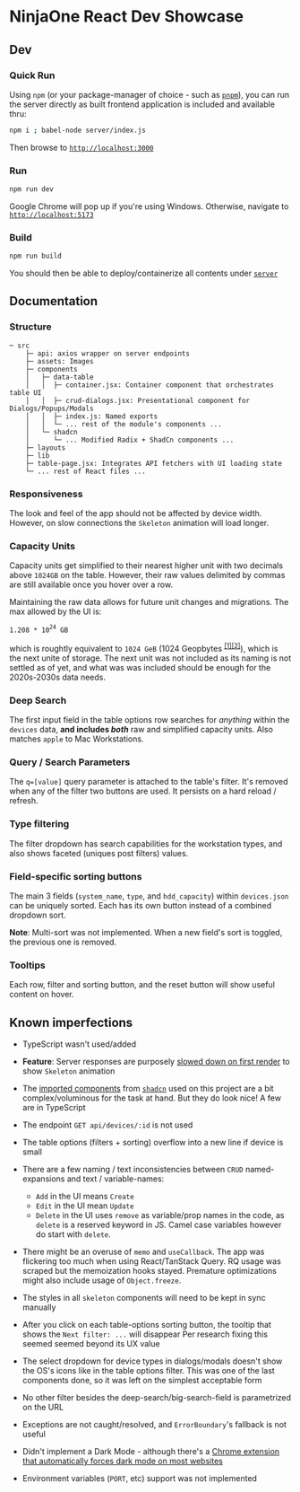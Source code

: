 # NinjaOne React Dev Showcase

## Dev

### Quick Run

Using `npm` (or your package-manager of choice - such as [`pnpm`](https://pnpm.io/installation#using-a-standalone-script)), you can run the server directly as built frontend application is included and available thru:

```bash
npm i ; babel-node server/index.js
```

Then browse to [`http://localhost:3000`](http://localhost:3000)

### Run

```bash
npm run dev
```

Google Chrome will pop up if you're using Windows. Otherwise, navigate to [`http://localhost:5173`](http://localhost:5173)

### Build

```bash
npm run build
```

You should then be able to deploy/containerize all contents under [`server`](server)

## Documentation

### Structure

```raw
─ src
    ├─ api: axios wrapper on server endpoints
    ├─ assets: Images
    ├─ components
    │   ├─ data-table
    │   │  ├─ container.jsx: Container component that orchestrates table UI
    │   │  ├─ crud-dialogs.jsx: Presentational component for Dialogs/Popups/Modals
    │   │  ├─ index.js: Named exports
    │   │  └─ ... rest of the module's components ...
    │   └─ shadcn
    │      └─ ... Modified Radix + ShadCn components ...
    ├─ layouts
    ├─ lib
    ├─ table-page.jsx: Integrates API fetchers with UI loading state
    └─ ... rest of React files ...
```

### Responsiveness

The look and feel of the app should not be affected by device width. However, on slow connections the `Skeleton` animation will load longer.

### Capacity Units

Capacity units get simplified to their nearest higher unit with two decimals above `1024GB` on the table. However, their raw values delimited by commas are still available once you hover over a row.

Maintaining the raw data allows for future unit changes and migrations.
The max allowed by the UI is: <pre>`1.208 * 10`<sup>`24`</sup>` GB`</pre> which is roughtly equivalent to `1024 GeB` (1024 Geopbytes <sup>[[1]](https://en.wiktionary.org/wiki/geopbyte)[[2]](https://itlaw.fandom.com/wiki/Geopbyte)</sup>), which is the next unite of storage. The next unit was not included as its naming is not settled as of yet, and what was was included should be enough for the 2020s-2030s data needs.

### Deep Search

The first input field in the table options row searches for _anything_ within the `devices` data, **and includes _both_** raw and simplified capacity units. Also matches `apple` to Mac Workstations.

### Query / Search Parameters

The `q=[value]` query parameter is attached to the table's filter. It's removed when any of the filter two buttons are used. It persists on a hard reload / refresh.

### Type filtering

The filter dropdown has search capabilities for the workstation types, and also shows faceted (uniques post filters) values.

### Field-specific sorting buttons

The main 3 fields (`system_name`, `type`, and `hdd_capacity`) within `devices.json` can be uniquely sorted. Each has its own button instead of a combined dropdown sort.

**Note**: Multi-sort was not implemented. When a new field's sort is toggled, the previous one is removed.

### Tooltips

Each row, filter and sorting button, and the reset button will show useful content on hover.

## Known imperfections

- TypeScript wasn't used/added
- **Feature**: Server responses are purposely [slowed down on first render](./server/controllers/devices.js#L19) to show `Skeleton` animation

- The [imported components](/src/components/shadcn/) from [`shadcn`](https://ui.shadcn.com/) used on this project are a bit complex/voluminous for the task at hand. But they do look nice! A few are in TypeScript
- The endpoint `GET api/devices/:id` is not used
- The table options (filters + sorting) overflow into a new line if device is small
- There are a few naming / text inconsistencies between `CRUD` named-expansions and text / variable-names:
  - `Add` in the UI means `Create`
  - `Edit` in the UI mean `Update`
  - `Delete` in the UI uses `remove` as variable/prop names in the code, as `delete` is a reserved keyword in JS. Camel case variables however do start with `delete`.
- There might be an overuse of `memo` and `useCallback`. The app was flickering too much when using React/TanStack Query. RQ usage was scraped but the memoization hooks stayed. Premature optimizations might also include usage of `Object.freeze`.
- The styles in all `skeleton` components will need to be kept in sync manually
- After you click on each table-options sorting button, the tooltip that shows the `Next filter: ...` will disappear Per research fixing this seemed seemed beyond its UX value
- The select dropdown for device types in dialogs/modals doesn't show the OS's icons like in the table options filter. This was one of the last components done, so it was left on the simplest acceptable form
- No other filter besides the deep-search/big-search-field is parametrized on the URL
- Exceptions are not caught/resolved, and `ErrorBoundary`'s fallback is not useful
- Didn't implement a Dark Mode - although there's a [Chrome extension that automatically forces dark mode on most websites](https://chromewebstore.google.com/detail/dark-reader/eimadpbcbfnmbkopoojfekhnkhdbieeh?hl=en-US3)
- Environment variables (`PORT`, etc) support was not implemented
